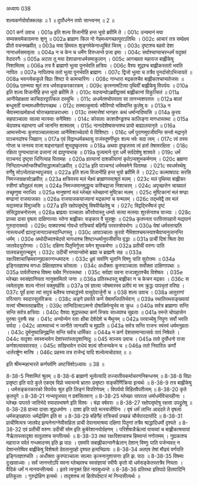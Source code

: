 अध्यायः 038

शल्यकर्णयोर्वाक्कलहः ॥ 1 ॥ दुर्योधनेन तयोः सान्त्वनम् ॥ 2 ॥

001	कर्ण उवाच ।
001a	इति शल्य विजानीहि हन्त भूयो ब्रवीमि ते ।
001c	उन्यमानं मया सम्यक्त्वमेकाग्रमनाः शृणु ॥
002a	ब्राह्मणः किल नो गेहमध्यगच्छत्पुराऽतिथिः ।
002c	आचारं तत्र सम्प्रेक्ष्य प्रीतो वचनमब्रवीत् ॥
003a	मया हिमवतः शृङ्गमेकेनाध्युषितं चिरम् ।
003c	दृष्टाश्च बहवो देशा नानाधर्मसमावृताः ॥
004a	न च केन च धर्मेण विरुध्यन्ते प्रजा इमाः ।
004c	सर्वाश्चाप्याचरन्धर्मं यदुक्तं वेदपारगैः ॥
005a	अटता तु मया देशान्नानाधर्मसमाकुलान् ।
005c	आगच्छता महाराज बाह्लीकेषु निशामितम् ॥
006a	तत्र वै ब्राह्मणो भूत्वा पुनर्भवति क्षत्रियः ।
006c	वैश्यः शूद्रश्च बाह्लीकस्ततो भवति नापितः ॥
007a	नापितश्च ततो भूत्वा पुनर्भवति ब्राह्मणः ।
007c	द्विजो भूत्वा च तत्रैव पुनर्दासोऽभिजायते ॥
008a	भवन्त्येककुले विप्राः शिष्टा ये कामचारिणः ।
008c	गान्धारा मद्रकाश्चैव बाह्लीकाश्चाप्यतेजसः ॥
009a	एतन्मया श्रुतं तत्र धर्मसङ्करकारकम् ।
009c	कृत्स्नामटित्वा पृथिवीं बाह्लीकेषु विपर्ययः ॥
010a	इति शल्य विजानीहि हन्त भूयो ब्रवीमि ते ।
010c	यदप्यन्योऽब्रवीद्वाक्यं बाह्लीकानां विकुत्सितं ॥
011a	आनीयेहाक्षता काचिदारट्टात्किल दस्युभिः ।
011c	अधर्मतश्चोपयाता सा तानभ्यशपत्ततः ॥
012a	बालां बन्धुमतीं यन्मामधर्मेणोपगच्छथ ।
012c	तस्मात्कुमार्यः स्वैरिण्यो भविष्यन्ति कुलेषु वः ॥
013a	न चैवास्मात्प्रमोक्षध्वं घोराच्छापान्नराधमाः ।
013c	तस्मात्तेषां भागहरः कथं धर्मान्वदिष्यसि ॥
014a	कुरवः सहपाञ्चालाः साल्वा मात्स्याः सनैमिशाः ।
014c	कोसलाः काशपौण्ड्राश्च कालिङ्गा मागधास्तथा ॥
015a	चेदयश्च महाभागा धर्मं जानन्ति शाश्वतम् ।
015c	नानादेशेष्वसन्तश्च प्रायो बाह्यालयानृते ॥
016a	आमत्स्येभ्यः कुरुपाञ्चालसाल्वा आनैमिशाच्चेदयो ये विशिष्टाः ।
016c	धर्मं पुराणमुपजीवन्ति सन्तो मद्रानृते पाञ्चनदांश्च जिह्मान् ॥
017a	एवं विद्वान्धर्मकथासु राजंस्तूष्णींभूतः शल्य भवेः सदा त्वम् ।
017c	त्वं तस्य गोप्ता च जनस्य राजा षड्भागहर्ता शुभदुष्कृतस्य ॥
018a	अथवा दुष्कृतस्य त्वं हर्ता तेषामरक्षिता ।
018c	रक्षिता पुण्यभाग्राजा प्रजानां त्वं ह्यपुण्यभाक् ॥
019a	पूज्यमाने पुरा धर्मे सर्वदेशेषु शाश्वते ।
019c	धर्मं पाञ्चनदं दृष्ट्वा धिगित्याह पितामहः ॥
020a	व्रात्यानां दाशकीयानां कृतेऽप्यशुभकर्मणाम् ।
020c	ब्रह्मणा निन्दितान्धर्मान्कश्चित्सिद्धात्मकोऽब्रवीत् ॥
021a	इति पाञ्चनदं धर्ममवमेने पितामहः ।
021c	स्वधर्मस्थेषु वर्णेषु सोऽप्येतान्नाभ्यपूजयत् ॥
022a	इति शल्य विजानीहि हन्त भूयो ब्रवीमि ते ।
022c	कल्माषपादः सरसि निमज्जन्राक्षसोऽब्रवीत् ॥
023a	क्षत्रियस्य मलं भैक्ष्यं ब्राह्मणस्याश्रुतं मलम् ।
023c	मलं पृथिव्या बाह्लीकाः स्त्रीणां कौतूहलं मलम् ॥
024a	निमज्जमानमुद्धृत्य कश्चिद्राजा निशाचरम् ।
024c	अपृच्छत्तेन चाख्यातं तच्छृणुष्व नराधिप ॥
025a	मानुषाणां मलं म्लेच्छा म्लेच्छानां मुष्टिका मलम् ।
025c	मुष्टिकानां मलं षण्ढाः षण्ढानां राजयाजकाः ॥
026a	राजयाजकयाज्यानां मद्रकाणां च यन्मलम् ।
026c	तद्भवेद्वै तव मलं यद्यस्मान्न विमुञ्चसि ॥
027a	इति रक्षोपसृष्टेषु विषवीर्यहतेषु च ।
027c	विद्वद्भिर्भेषजं दृष्टं संसिद्धवचनोत्तरम् ॥
028a	ब्राह्म्याः पञ्चालाः कौरवेयास्तु धर्म्याः सत्या मत्स्याः शूरसेनाश्च याज्याः ।
028c	प्राच्या दासा वृषला दाक्षिणात्याः स्तेना बाह्लीकाः सङ्कार वै सुराष्ट्राः ॥
029a	कृतघ्नता परवित्तापहारो मद्यपानं गुरुदारावमर्दः ।
029c	वाक्पारुष्यं गोवधो रात्रिचर्या बहिर्गेहं परवस्त्रोपभोगः ॥
030a	येषां धर्मस्तान्प्रति नास्त्यधर्मो ह्यारट्टजान्पाञ्चनदान्धिगस्तु ।
030c	आपाञ्चालाः कुरवो नैमिशाश्चमत्स्याश्चैवाप्यनुजानन्ति धर्मम् ।
030e	अथोदीच्याश्चेदयो मागधाश्च शिष्टान्धर्मानुपजीवन्ति वृद्धाः ॥
031a	प्राचीं दिशं श्रिता देवा जातवेदःपुरोगमाः ।
031c	दक्षिणा पितृभिर्गुप्ता यमेन शुभकर्मणा ॥
032a	प्रतीचीं वरुणः पाति पालयन्नसुरान्बहून् ।
032c	उदीचीं भगवान्सोमो ब्रह्मा च ब्राह्मणैः सह ॥
033a	रक्षःपिशाचान्हिमवान्गुह्यकान्गन्धमादनः ।
033c	ध्रुवं सर्वाणि भूतानि विष्णुः पाति सुरोत्तमः ॥
034a	इङ्गितज्ञाश्च मगधाः प्रेक्षितज्ञाश्च कोसलाः ।
034c	अर्धोक्ताः कुरुपाञ्चालाः सर्वोक्ता दाक्षिणापथाः ॥
035a	पार्वतीयाश्च विषमा यथैव गिरयस्तथा ।
035c	सर्वज्ञा यवना राजञ्शूराश्चैव विशेषतः ।
035e	म्लेच्छाः स्वसंज्ञानियता नानुक्तमितरे जनाः ॥
036a	प्रतिरब्धास्तु बाह्लीका न च केचन मद्रकाः ।
036c	स त्वमेतादृशः शल्य नोत्तरं वक्तुमर्हसि ॥
037a	एवं ज्ञात्वा जोषमास्स्व प्रतीपं मा स्म क्रुद्धः पापभृतां वरिष्ठ ।
037c	पूर्वं हत्वा त्वां सपुत्रं बलैश्च पश्चाद्धंस्ये वासुदेवार्जुनौ च ॥
038	शल्य उवाच ।
038a	आतुराणां परित्यागः स्वदारसुतविक्रयः ।
038c	अङ्गे प्रवर्तते कर्ण येषामधिपतिर्भवान् ॥
039a	रथातिरथसङ्ख्यायां यत्त्वां भीष्मस्तदाब्रवीत् ।
039c	तान्विदित्वाऽत्मनो दोषान्निर्मन्युर्भव मा क्रुधः ॥
040a	सर्वत्र ब्राह्मणाः सन्ति सन्ति सर्वत्र क्षत्रियाः ।
040c	वैश्याः शूद्रास्तथा कर्ण स्त्रियः साध्व्यश्च सुव्रताः ॥
041a	रमन्ते चोपहासेन पुरुषाः पुरुषैः सह ।
041c	अन्योन्येन रताः क्षीबा देशेदेशे च मैथुनम् ॥
042a	परवाच्येषु निपुणः सर्वो भवति सर्वदा ।
042c	आत्मवाच्यं न जानीते जानन्नपि च मुह्यति ॥
043a	सर्वत्र सन्ति राजनः स्वंस्वं धर्ममनुव्रताः ।
043c	दुर्मनुष्यान्निगृह्णन्ति सन्ति सर्वत्र धार्मिकाः ॥
044a	न कर्ण देशसामान्यात्सर्वः पापं निषेवते ।
044c	यादृशाः स्वस्वभावेन देशांस्तांस्तादृशान्विदुः ॥
045	सञ्जय उवाच ।
045a	ततो दुर्योधनो राजा कर्णशल्याववारयत् ।
045c	सखिभावेन राधेयं शल्यं सौजन्यकेन च ॥
046a	ततो निवारितः कर्णो धार्तराष्ट्रेण मारिष ।
046c	प्रहस्य तत्र राजेन्द्रं यादि शल्येत्यचोदयत् ॥ ॥

इति श्रीमन्महाभारते कर्णपर्वणि अष्टत्रिंशोऽध्यायः ॥ 38 ॥

8-38-5 निशामितं श्रुतम् ॥ 8-38-6 ब्राह्मणो भूत्वेत्यादि तज्जातीयकर्माचरणनिबन्धनम् ॥ 8-38-8 विप्राः प्रसृष्टा इति पाठे कुले एकएव विप्रो भवत्यन्ये भ्रातरः प्रसृष्टाः सङ्कीर्णिक्रिया इत्यर्थः ॥ 8-38-9 तत्र बाह्लीकेषु । धर्मसङ्करकारको विपर्ययः श्रुत इति लिङ्गं विपरिणेयम् । विपर्ययो विहितवैपरीत्यम् ॥ 8-38-20 कृते कृतयुगे ॥ 8-38-21 नाभ्यपूजयत् न प्रशंसितवान् ॥ 8-38-25 म्लेच्छाः पापरता धर्माधर्मविचारहीनाः । म्लेच्छः पापरते जातिभेदे स्यादपभाषणे इति विश्वः । षंढा वर्षवराः ॥ 8-38-27 रक्षोपसृष्टेषु रक्षसा उपद्रुतेषु ॥ 8-38-28 प्राच्या दासाः शूद्रधर्माणः । दाशा इति पाठे मत्स्यजीविनः । वृषं धर्मं लान्ति आददते ते वृषलाः धर्मसङ्ग्रहपराः धर्मद्रोहिण इति वा ॥ 8-38-29 बहिर्गेहं रात्रिचर्या प्रच्छन्नं चौर्यपारदार्यादि ॥ 8-38-31 प्राचीमित्यत्र जातवेद इत्यनेनाग्नेयीसहिता प्राची देवानामाश्रया दक्षिणा पितॄणां तत्रैव श्राद्धादिधर्मो दृश्यते ॥ 8-38-32 एवं प्रतीचीं वरुणः उदीचीं सोम इति कुबेरेशानयोर्ग्रहणम् । परिशेषान्नैर्ऋत्यां वायव्यां च बाह्लीकाश्रयायां नैर्ऋतास्त्वादृशा वातूलाश्च सन्तीत्यर्थः ॥ 8-38-33 तथा रक्षःपिशाचाश्च हिमवन्तं नगोत्तमम् । गुह्यकाश्च महाराज पर्वतं गन्धमादनम् इति झ पाठः । एवमपि सबाह्लीकान्सनैर्ऋतान् देशान् विष्णुः पाति पर्जन्यवत् न देशान्तरेष्विव बाह्लीकेषु विशेषतो देवतानुग्रहो दृश्यत इत्यभिप्रायः ॥ 8-38-34 अतएव तेषां मौढ्यं वर्णयति इङ्गितज्ञाश्चति । अर्धोक्ताः कुरुपाञ्चालाः साल्वाः कृत्स्नानुशासनाः इति झ. पाठः ॥ 8-38-35 विषमाः दुःखसाध्याः । सर्वं जानन्तोऽपि यवना म्लेच्छाश्च स्वसंज्ञायां स्वीयैः कृतो यो धर्मसङ्केतस्तत्रैव नियताः । वैदिकं धर्मं न मानयन्तीत्यर्थः । इतरे त्वनुक्तं हितं नावबुध्यन्ते ॥ 8-38-36 प्रतिरथा इतिपाठे हितवादिनि प्रतिकूलाः । गुरुद्रोहिण इत्यर्थः । तादृशश्च त्वं हितोपदेष्टारं मां निन्दसीत्यर्थः ॥

